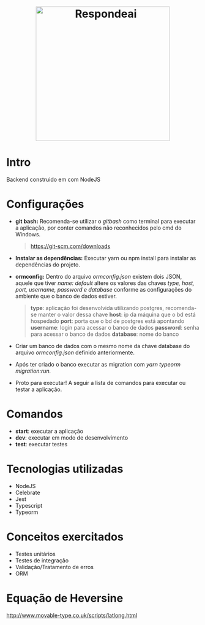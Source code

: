 <h1 align="center">
    <a href="https://www.respondeai.com.br/" target="_blank"> 
        <img alt="Respondeai" title="#Respondeai" src="https://www.respondeai.com.br/assets/spa/ra-logo-f57098ead0477da227b439472376f908570e3caabda8e15c7e0a92252744c070.png" width="350px" />
    </a>
</h1>

# Intro
Backend construido em com NodeJS


# Configurações
- <b>git bash:</b> Recomenda-se utilizar o <i>gitbash</i> como terminal para executar a aplicação, por conter comandos não reconhecidos pelo cmd do Windows.
    > https://git-scm.com/downloads 

- <b>Instalar as dependências:</b> Executar yarn ou npm install para instalar as dependências do projeto.

- <b>ormconfig:</b> Dentro do arquivo <i>ormconfig.json</i> existem dois JSON, aquele que tiver <i>name: default</i> altere os valores das chaves <i>type, host, port, username, password e database </i> conforme as configurações do ambiente que o banco de dados estiver.
    > <b>type</b>: aplicação foi desenvolvida utilizando postgres, recomenda-se manter o valor dessa chave
    > <b>host</b>: ip da máquina que o bd está hospedado
    > <b>port</b>: porta que o bd de postgres está apontando
    > <b>username</b>: login para acessar o banco de dados
    > <b>password</b>: senha para acessar o banco de dados
    > <b>database</b>: nome do banco

- Criar um banco de dados com o mesmo nome da chave database do arquivo <i>ormconfig.json</i> definido anteriormente.

- Após ter criado o banco executar as migration com <i>yarn typeorm migration:run.</i>

- Proto para executar! A seguir a lista de comandos para executar ou testar a aplicação.

# Comandos
- <b>start</b>: executar a aplicação
- <b>dev</b>: executar em modo de desenvolvimento
- <b>test</b>: executar testes

# Tecnologias utilizadas
- NodeJS
- Celebrate
- Jest
- Typescript
- Typeorm

# Conceitos exercitados
- Testes unitários
- Testes de integração
- Validação/Tratamento de erros
- ORM 

# Equação de Heversine
http://www.movable-type.co.uk/scripts/latlong.html
